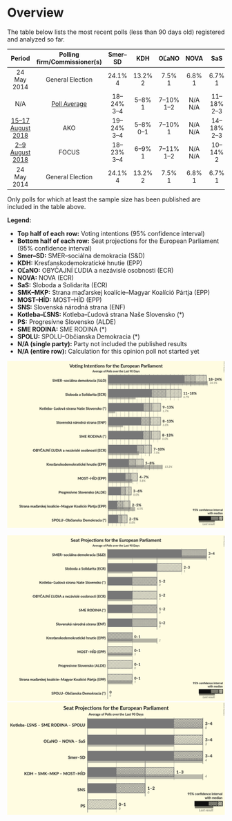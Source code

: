 # Overview

The table below lists the most recent polls (less than 90 days old) registered and analyzed so far.

| Period     | Polling firm/Commissioner(s) | Smer–SD | KDH | OĽaNO | NOVA | SaS | SMK–MKP | MOST–HÍD | SNS | Kotleba–ĽSNS | PS | SME RODINA | SPOLU |
|:----------:|:----------------------------:|:--:|:--:|:--:|:--:|:--:|:--:|:--:|:--:|:--:|:--:|:--:|:--:|
| 24 May 2014 | General Election | 24.1% <br> 4 | 13.2% <br> 2 | 7.5% <br> 1 | 6.8% <br> 1 | 6.7% <br> 1 | 6.5% <br> 1 | 5.8% <br> 1 | 3.6% <br> 0 | 1.7% <br> 0 | 0.0% <br> 0 | 0.0% <br> 0 | 0.0% <br> 0 |
| N/A | [Poll Average](average.html) | 18–24% <br> 3–4 | 5–8% <br> 1 | 7–10% <br> 1–2 | N/A <br> N/A | 11–18% <br> 2–3 | 2–5% <br> 0–1 | 4–7% <br> 0–1 | 8–13% <br> 1–2 | 9–13% <br> 1–2 | 3–6% <br> 0–1 | 8–13% <br> 1–2 | 2–5% <br> 0 |
| [15–17 August 2018](2018-08-17-AKO.html) | AKO | 19–24% <br> 3–4 | 5–8% <br> 0–1 | 7–10% <br> 1 | N/A <br> N/A | 14–18% <br> 2–3 | 2–4% <br> 0 | 4–7% <br> 0–1 | 9–13% <br> 1–2 | 9–13% <br> 1–2 | 3–6% <br> 0–1 | 9–13% <br> 1–2 | 2–5% <br> 0 |
| [2–9 August 2018](2018-08-09-FOCUS.html) | FOCUS | 18–23% <br> 3–4 | 6–9% <br> 1 | 7–11% <br> 1–2 | N/A <br> N/A | 10–14% <br> 2 | 3–5% <br> 0–1 | 4–7% <br> 0–1 | 8–11% <br> 1–2 | 8–12% <br> 1–2 | 3–6% <br> 0–1 | 8–12% <br> 1–2 | 2–5% <br> 0 |
| 24 May 2014 | General Election | 24.1% <br> 4 | 13.2% <br> 2 | 7.5% <br> 1 | 6.8% <br> 1 | 6.7% <br> 1 | 6.5% <br> 1 | 5.8% <br> 1 | 3.6% <br> 0 | 1.7% <br> 0 | 0.0% <br> 0 | 0.0% <br> 0 | 0.0% <br> 0 |

Only polls for which at least the sample size has been published are included in the table above.

**Legend:**
+ **Top half of each row:** Voting intentions (95% confidence interval)
+ **Bottom half of each row:** Seat projections for the European Parliament (95% confidence interval)
+ **Smer–SD:** SMER–sociálna demokracia (S&D)
+ **KDH:** Kresťanskodemokratické hnutie (EPP)
+ **OĽaNO:** OBYČAJNÍ ĽUDIA a nezávislé osobnosti (ECR)
+ **NOVA:** NOVA (ECR)
+ **SaS:** Sloboda a Solidarita (ECR)
+ **SMK–MKP:** Strana maďarskej koalície–Magyar Koalíció Pártja (EPP)
+ **MOST–HÍD:** MOST–HÍD (EPP)
+ **SNS:** Slovenská národná strana (ENF)
+ **Kotleba–ĽSNS:** Kotleba–Ľudová strana Naše Slovensko (*)
+ **PS:** Progresívne Slovensko (ALDE)
+ **SME RODINA:** SME RODINA (*)
+ **SPOLU:** SPOLU–Občianska Demokracia (*)
+ **N/A (single party):** Party not included the published results
+ **N/A (entire row):** Calculation for this opinion poll not started yet


![Graph with voting intentions not yet produced](average.png "Voting Intentions")

![Graph with seats not yet produced](average-seats.png "Seats")
![Graph with coalitions seats not yet produced](average-coalitions-seats.png "Coalitions Seats")
